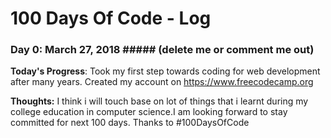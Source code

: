 # 100 Days Of Code - Log

### Day 0: March 27, 2018 ##### (delete me or comment me out)

**Today's Progress**: Took my first step towards coding for web development after many years. Created my account on https://www.freecodecamp.org

**Thoughts:** I think i will touch base on lot of things that i learnt during my college education in computer science.I am looking forward to stay committed for next 100 days. Thanks to #100DaysOfCode

